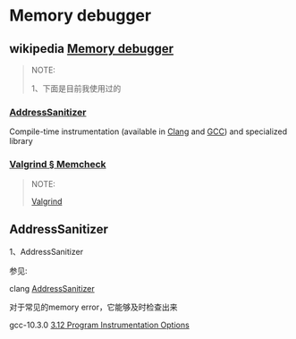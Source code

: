 # Memory debugger



## wikipedia [Memory debugger](https://en.wikipedia.org/wiki/Memory_debugger)



> NOTE: 
>
> 1、下面是目前我使用过的

### [AddressSanitizer](https://en.wikipedia.org/wiki/AddressSanitizer)

 Compile-time instrumentation (available in [Clang](https://en.wikipedia.org/wiki/Clang) and [GCC](https://en.wikipedia.org/wiki/GNU_Compiler_Collection)) and specialized library

### [Valgrind § Memcheck](https://en.wikipedia.org/wiki/Valgrind#Memcheck)

> NOTE: 
>
> [Valgrind](https://www.valgrind.org/)
>
> 



## AddressSanitizer

1、AddressSanitizer

参见: 

clang [AddressSanitizer](https://clang.llvm.org/docs/AddressSanitizer.html)

对于常见的memory error，它能够及时检查出来

gcc-10.3.0 [3.12 Program Instrumentation Options](https://gcc.gnu.org/onlinedocs/gcc-10.3.0/gcc/Instrumentation-Options.html#Instrumentation-Options)

